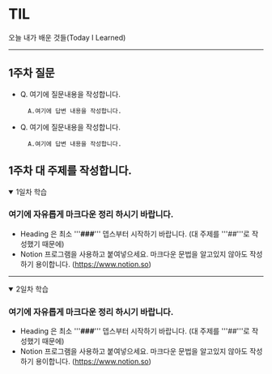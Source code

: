 # TIL
오늘 내가 배운 것들(Today I Learned)   


---------------------------------------
## 1주차 질문
- Q. 여기에 질문내용을 작성합니다.
  ```
    A.여기에 답변 내용을 작성합니다.
  ```

- Q. 여기에 질문내용을 작성합니다.
  ```
    A.여기에 답변 내용을 작성합니다.
  ```

## 1주차 대 주제를 작성합니다.

<details open>
<summary>1일차 학습</summary>
<div markdown="1">

### 여기에 자유롭게 마크다운 정리 하시기 바랍니다.
- Heading 은 최소 '''**###**''' 뎁스부터 시작하기 바랍니다. (대 주제를 '''##'''로 작성했기 때문에)
- Notion 프로그램을 사용하고 붙여넣으세요. 마크다운 문법을 알고있지 않아도 작성하기 용이합니다. (https://www.notion.so)

</div>
</details>

---------------------------------------

<details open>
<summary>2일차 학습</summary>
<div markdown="1">

### 여기에 자유롭게 마크다운 정리 하시기 바랍니다.
- Heading 은 최소 '''**###**''' 뎁스부터 시작하기 바랍니다. (대 주제를 '''##'''로 작성했기 때문에)
- Notion 프로그램을 사용하고 붙여넣으세요. 마크다운 문법을 알고있지 않아도 작성하기 용이합니다. (https://www.notion.so)

</div>
</details>